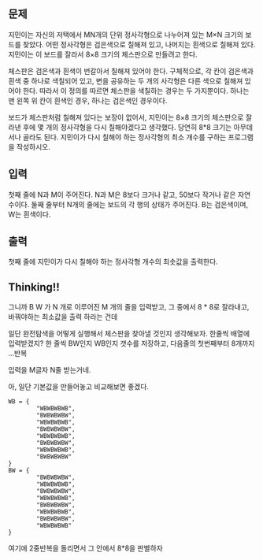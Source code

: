 ## 문제
지민이는 자신의 저택에서 MN개의 단위 정사각형으로 나누어져 있는 M×N 크기의 보드를 찾았다. 어떤 정사각형은 검은색으로 칠해져 있고, 나머지는 흰색으로 칠해져 있다. 지민이는 이 보드를 잘라서 8×8 크기의 체스판으로 만들려고 한다.

체스판은 검은색과 흰색이 번갈아서 칠해져 있어야 한다. 구체적으로, 각 칸이 검은색과 흰색 중 하나로 색칠되어 있고, 변을 공유하는 두 개의 사각형은 다른 색으로 칠해져 있어야 한다. 따라서 이 정의를 따르면 체스판을 색칠하는 경우는 두 가지뿐이다. 하나는 맨 왼쪽 위 칸이 흰색인 경우, 하나는 검은색인 경우이다.

보드가 체스판처럼 칠해져 있다는 보장이 없어서, 지민이는 8×8 크기의 체스판으로 잘라낸 후에 몇 개의 정사각형을 다시 칠해야겠다고 생각했다. 당연히 8*8 크기는 아무데서나 골라도 된다. 지민이가 다시 칠해야 하는 정사각형의 최소 개수를 구하는 프로그램을 작성하시오.

## 입력
첫째 줄에 N과 M이 주어진다. N과 M은 8보다 크거나 같고, 50보다 작거나 같은 자연수이다. 둘째 줄부터 N개의 줄에는 보드의 각 행의 상태가 주어진다. B는 검은색이며, W는 흰색이다.

## 출력
첫째 줄에 지민이가 다시 칠해야 하는 정사각형 개수의 최솟값을 출력한다.

## Thinking!!
그니까 B W 가 N 개로 이루어진 M 개의 줄을 입력받고, 그 중에서 8 * 8로 잘라내고,
바꿔야하는 최소값을 출력 하라는 건데

일단 완전탐색을 어떻게 실행해서 체스판을 찾아낼 것인지 생각해보자.
한줄씩 배열에 입력받겠지? 한 줄씩 BW인지 WB인지 갯수를 저장하고, 다음줄의 첫번째부터 8개까지 ...반복

입력을 M글자 N줄 받는거네.

아, 일단 기본값을 만들어놓고 비교해보면 좋겠다.

    WB = {
            "WBWBWBWB",
            "BWBWBWBW",
            "WBWBWBWB",
            "BWBWBWBW",
            "WBWBWBWB",
            "BWBWBWBW",
            "WBWBWBWB",
            "BWBWBWBW"
    }
    BW = {
            "BWBWBWBW",
            "WBWBWBWB",
            "BWBWBWBW",
            "WBWBWBWB",
            "BWBWBWBW",
            "WBWBWBWB",
            "BWBWBWBW",
            "WBWBWBWB"
    }

여기에 2중반복을 돌리면서 그 안에서 8*8을 판별하자